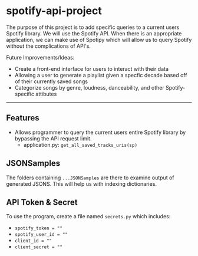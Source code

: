 # spotify-api-project

The purpose of this project is to add specific queries to a current users Spotify library. We will use the Spotify API. When there is an appropriate
application, we can make use of Spotipy which will allow us to query Spotify without the complications of API's.

 Future Improvements/Ideas:
  - Create a front-end interface for users to interact with their data
  - Allowing a user to generate a playlist given a specfic decade based off of their currently saved songs
  - Categorize songs by genre, loudness, danceability, and other Spotify-specific attibutes
  
_____________________________________________________________________________________________________________________________________________________
## Features
- Allows programmer to query the current users entire Spotify library by bypassing the API request limit.
    - application.py: `get_all_saved_tracks_uris(sp)`
      
## JSONSamples
  The folders containing `...JSONSamples` are there to examine output of generated JSONS. This will help us with indexing dictionaries. 

## API Token & Secret
To use the program, create a file named `secrets.py` which includes:
  - `spotify_token = ""`
  - `spotify_user_id = ""`
  - `client_id = ""`
  - `client_secret = ""`
